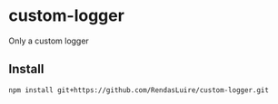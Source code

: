 # custom-logger
Only a custom logger

## Install

`npm install git+https://github.com/RendasLuire/custom-logger.git`